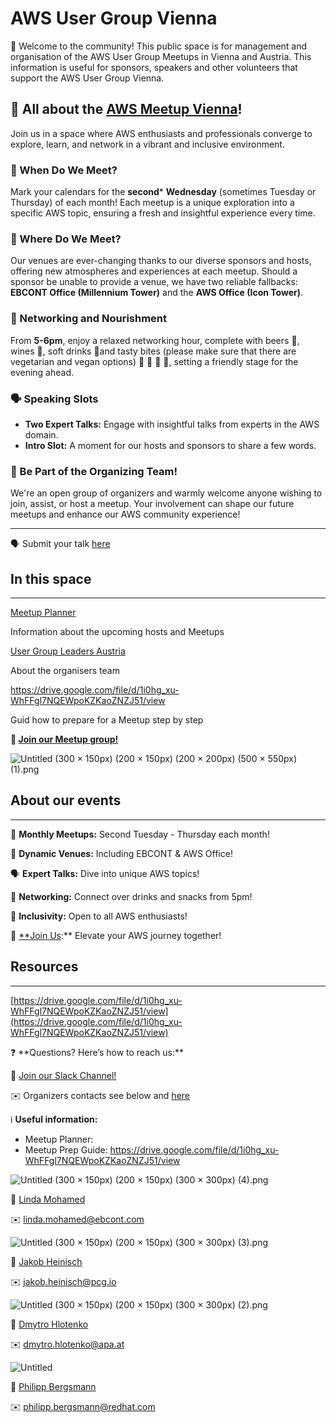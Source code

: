 # AWS User Group Vienna

<aside>
👋 Welcome to the community! This public space is for management and organisation of the AWS User Group Meetups in Vienna and Austria. This information is useful for sponsors, speakers and other volunteers that support the AWS User Group Vienna.

## **🚀 All about the [AWS Meetup Vienna](https://www.meetup.com/amazon-web-services-aws-vienna/)!**

Join us in a space where AWS enthusiasts and professionals converge to explore, learn, and network in a vibrant and inclusive environment.

### 📅 When Do We Meet?

Mark your calendars for the **second*** **Wednesday** (sometimes Tuesday or Thursday) of each month! Each meetup is a unique exploration into a specific AWS topic, ensuring a fresh and insightful experience every time.

### 📍 Where Do We Meet?

Our venues are ever-changing thanks to our diverse sponsors and hosts, offering new atmospheres and experiences at each meetup. Should a sponsor be unable to provide a venue, we have two reliable fallbacks: **EBCONT Office (Millennium Tower)** and the **AWS Office (Icon Tower)**.

### 🤝 Networking and Nourishment

From **5-6pm**, enjoy a relaxed networking hour, complete with beers 🍻, wines 🍷, soft drinks 🥤and tasty bites (please make sure that there are vegetarian and vegan options) 🍕 🌮 🥙 🥪, setting a friendly stage for the evening ahead.

### 🗣️ Speaking Slots

- **Two Expert Talks:** Engage with insightful talks from experts in the AWS domain.
- **Intro Slot:** A moment for our hosts and sponsors to share a few words.

### 🌟 Be Part of the Organizing Team!

We're an open group of organizers and warmly welcome anyone wishing to join, assist, or host a meetup. Your involvement can shape our future meetups and enhance our AWS community experience!

---

🗣️ Submit your talk [here](https://sessionize.com/aws-community-austria)

</aside>

## In this space

---

[Meetup Planner](https://www.notion.so/4b956bc6f770428793c9b45f47a719bf?pvs=21)

Information about the upcoming hosts and Meetups

[User Group Leaders Austria](https://www.notion.so/User-Group-Leaders-Austria-aa5b0fde8e9a4f8cad8ed841acaaac78?pvs=21)

About the organisers team

 https://drive.google.com/file/d/1i0hg_xu-WhFFgl7NQEWpoKZKaoZNZJ51/view

Guid how to prepare for a Meetup step by step

**🚀 [Join our Meetup group!](https://www.meetup.com/amazon-web-services-aws-vienna/)**

![Untitled (300 × 150px) (200 × 150px) (200 × 200px) (500 × 550px) (1).png](AWS%20User%20Group%20Vienna%202363233192eb4937a28a66ff4d16cb0f/Untitled_(300__150px)_(200__150px)_(200__200px)_(500__550px)_(1).png)

## About our events

---

📅 **Monthly Meetups:** Second Tuesday - Thursday each month!

📍 **Dynamic Venues:** Including EBCONT & AWS Office!

🗣️ **Expert Talks:** Dive into unique AWS topics!

🍻 **Networking:** Connect over drinks and snacks from 5pm!

🤝 **Inclusivity:** Open to all AWS enthusiasts!

🚀 [**Join Us](https://www.meetup.com/amazon-web-services-aws-vienna/):** Elevate your AWS journey together!

## Resources

---

[https://drive.google.com/file/d/1i0hg_xu-WhFFgl7NQEWpoKZKaoZNZJ51/view](https://drive.google.com/file/d/1i0hg_xu-WhFFgl7NQEWpoKZKaoZNZJ51/view)

<aside>
❓ **Questions? Here’s how to reach us:**

💬 [Join our Slack Channel!](https://join.slack.com/t/awscommunityde/shared_invite/zt-1kejzwl1t-RjbKkOFHYjYYNPD2omEEeA)

✉️ Organizers contacts see below and [here](https://www.notion.so/User-Group-Leaders-Austria-aa5b0fde8e9a4f8cad8ed841acaaac78?pvs=21)

ℹ️ **Useful information:**

- Meetup Planner: [](https://www.notion.so/4b956bc6f770428793c9b45f47a719bf?pvs=21)
- Meetup Prep Guide: https://drive.google.com/file/d/1i0hg_xu-WhFFgl7NQEWpoKZKaoZNZJ51/view
</aside>

![Untitled (300 × 150px) (200 × 150px) (300 × 300px) (4).png](AWS%20User%20Group%20Vienna%202363233192eb4937a28a66ff4d16cb0f/Untitled_(300__150px)_(200__150px)_(300__300px)_(4).png)

👤 [Linda Mohamed](https://www.notion.so/Linda-Mohamed-438fdf5d8ac04edf85ebdc3a59eeb781?pvs=21)

✉️ [linda.mohamed@ebcont.com](mailto:linda.mohamed@ebcont.com)

[](https://www.linkedin.com/in/linda-mohamed/)

![Untitled (300 × 150px) (200 × 150px) (300 × 300px) (3).png](AWS%20User%20Group%20Vienna%202363233192eb4937a28a66ff4d16cb0f/Untitled_(300__150px)_(200__150px)_(300__300px)_(3).png)

👤 [Jakob Heinisch](https://www.notion.so/Jakob-Heinisch-490bfbce8c3c4ac79b75ba5c8b431f7f?pvs=21)

✉️ [jakob.heinisch@pcg.io](mailto:jakob.heinisch@publiccloudgroup.com)

[](https://www.linkedin.com/in/jakob-heinisch-10028725a/)

![Untitled (300 × 150px) (200 × 150px) (300 × 300px) (2).png](AWS%20User%20Group%20Vienna%202363233192eb4937a28a66ff4d16cb0f/Untitled_(300__150px)_(200__150px)_(300__300px)_(2).png)

👤 [Dmytro Hlotenko](https://www.notion.so/Dmytro-Hlotenko-20756c9bc2da4b9d8515b81b83f2abff?pvs=21)

✉️ [dmytro.hlotenko@apa.at](mailto:dmytro.hlotenko@apa.at)

[](https://www.linkedin.com/in/dmytro-hlotenko-7aa348151/)

![Untitled](AWS%20User%20Group%20Vienna%202363233192eb4937a28a66ff4d16cb0f/Untitled.png)

👤 [Philipp Bergsmann](https://www.notion.so/Philipp-Bergsmann-f7ff6ded83564457a3958d81226c9f43?pvs=21)

✉️ [philipp.bergsmann@redhat.com](mailto:philipp.bergsmann@redhat.com)

[](https://www.linkedin.com/in/phbergsmann/)